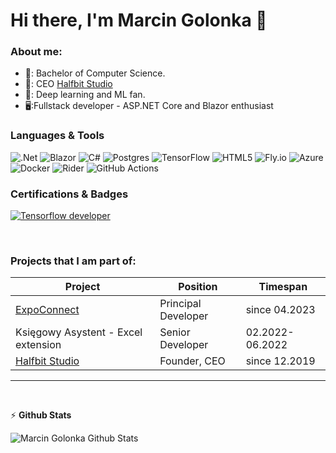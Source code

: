 # Hi there, I'm Marcin Golonka 👋

### About me:

- 🏫: Bachelor of Computer Science.
- 🔭: CEO [Halfbit Studio](https://www.halfbitstudio.com)
- 🧠: Deep learning and ML fan.
- 🖥️:Fullstack developer - ASP.NET Core and Blazor enthusiast


### Languages & Tools
![.Net](https://img.shields.io/badge/.NET-5C2D91?style=for-the-badge&logo=.net&logoColor=white)
![Blazor](https://img.shields.io/badge/blazor-%235C2D91.svg?style=for-the-badge&logo=blazor&logoColor=white)
![C#](https://img.shields.io/badge/c%23-%23239120.svg?style=for-the-badge&logo=c-sharp&logoColor=white)
![Postgres](https://img.shields.io/badge/postgres-%23316192.svg?style=for-the-badge&logo=postgresql&logoColor=white)
![TensorFlow](https://img.shields.io/badge/TensorFlow-%23FF6F00.svg?style=for-the-badge&logo=TensorFlow&logoColor=white)
![HTML5](https://img.shields.io/badge/html5-%23E34F26.svg?style=for-the-badge&logo=html5&logoColor=white)
![Fly.io](https://img.shields.io/badge/Fly.io-7D00FF?style=for-the-badge&logo=fly&logoColor=white)
![Azure](https://img.shields.io/badge/azure-%230072C6.svg?style=for-the-badge&logo=microsoftazure&logoColor=white)
![Docker](https://img.shields.io/badge/docker-%230db7ed.svg?style=for-the-badge&logo=docker&logoColor=white)
![Rider](https://img.shields.io/badge/Rider-000000.svg?style=for-the-badge&logo=Rider&logoColor=white&color=black&labelColor=crimson)
![GitHub Actions](https://img.shields.io/badge/github%20actions-%232671E5.svg?style=for-the-badge&logo=githubactions&logoColor=white)
### Certifications & Badges

[![Tensorflow developer](https://api.accredible.com/v1/frontend/credential_website_embed_image/badge/61050367)](https://www.credential.net/0eac905f-6b9f-48b5-9dcd-427deec4c73d)

<br>


### Projects that I am part of:
| Project | Position | Timespan |
|---------|----------|----------|
| [ExpoConnect](https://expoconnect.pl/) | Principal Developer | since 04.2023 |
| Księgowy Asystent - Excel extension | Senior Developer | 02.2022-06.2022 |
| [Halfbit Studio](https://www.halfbitstudio.com) | Founder, CEO | since 12.2019 |

 

---
<br>

 ⚡ **Github Stats**

  <img align="left" alt="Marcin Golonka Github Stats" src="https://readme-stats-fork-meron1122.vercel.app/api?username=meron1122&count_private=true&show_icons=true&hide_border=true" />
  <br>
  <br>
  <br>
  <br>